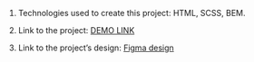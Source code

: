 1. Technologies used to create this project: HTML, SCSS, BEM.

2. Link to the project: [DEMO LINK](https://anastasiiaem.github.io/museum-landing/)

3. Link to the project’s design: [Figma design](https://www.figma.com/file/HL3XGt5ZatvJoYBhOaWY5x/museum-prototype?type=design&node-id=323-1957&mode=design)
